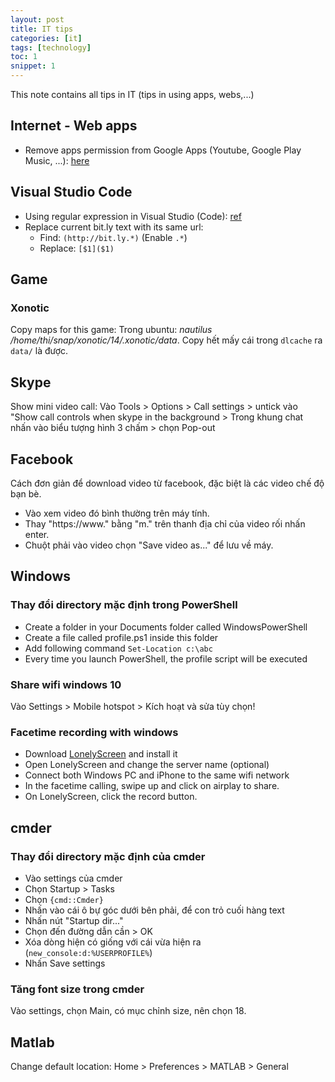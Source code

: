 ```yaml
---
layout: post
title: IT tips
categories: [it]
tags: [technology]
toc: 1
snippet: 1
---
```


This note contains all tips in IT (tips in using apps, webs,...)

## Internet - Web apps

- Remove apps permission from Google Apps (Youtube, Google Play Music, ...): [here](https://myaccount.google.com/permissions)

## Visual Studio Code

- Using regular expression in Visual Studio (Code): [ref](https://docs.microsoft.com/en-us/visualstudio/ide/using-regular-expressions-in-visual-studio?view=vs-2017)
- Replace current bit.ly text with its same url:
  - Find: `(http://bit.ly.*)` (Enable `.*`)
  - Replace: `[$1]($1)`

## Game

### Xonotic

Copy maps for this game: Trong ubuntu: _nautilus /home/thi/snap/xonotic/14/.xonotic/data_. Copy hết mấy cái trong `dlcache` ra `data/` là được.

## Skype

Show mini video call: Vào Tools > Options > Call settings > untick vào "Show call controls when skype in the background > Trong khung chat nhấn vào biểu tượng hình 3 chấm > chọn Pop-out

## Facebook

Cách đơn giản để download video từ facebook, đặc biệt là các video chế độ bạn bè. 

- Vào xem video đó bình thường trên máy tính.
- Thay "https://www." bằng "m." trên thanh địa chỉ của video rối nhấn enter.
- Chuột phải vào video chọn "Save video as..." để lưu về máy.

## Windows

### Thay đổi directory mặc định trong PowerShell

- Create a folder in your Documents folder called WindowsPowerShell
- Create a file called profile.ps1 inside this folder
- Add following command `Set-Location c:\abc`
- Every time you launch PowerShell, the profile script will be executed

### Share wifi windows 10

Vào Settings > Mobile hotspot > Kích hoạt và sửa tùy chọn!

### Facetime recording with windows

- Download [LonelyScreen](https://www.lonelyscreen.com/download.html) and install it
- Open LonelyScreen and change the server name (optional)
- Connect both Windows PC and iPhone to the same wifi network
- In the facetime calling, swipe up and click on airplay to share.
- On LonelyScreen, click the record button.

## cmder

### Thay đổi directory mặc định của cmder

- Vào settings của cmder
- Chọn Startup > Tasks
- Chọn `{cmd::Cmder}`
- Nhấn vào cái ô bự góc dưới bên phải, để con trỏ cuối hàng text
- Nhấn nút "Startup dir..."
- Chọn đến đường dẫn cần > OK
- Xóa dòng hiện có giống với cái vừa hiện ra (`new_console:d:%USERPROFILE%`)
- Nhấn Save settings

### Tăng font size trong cmder

Vào settings, chọn Main, có mục chỉnh size, nên chọn 18.

## Matlab

Change default location: Home > Preferences > MATLAB > General
